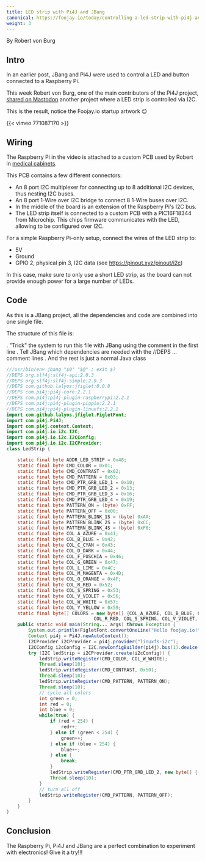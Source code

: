```yaml
---
title: LED strip with Pi4J and JBang
canonical: https://foojay.io/today/controlling-a-led-strip-with-pi4j-and-jbang/
weight: 3
---
```


By Robert von Burg

## Intro

In an earlier post, JBang and Pi4J were used to control a LED and button connected to a Raspberry Pi.

This week Robert von Burg, one of the main contributors of the Pi4J project, [shared on Mastodon](https://mstdn.gsi.li/@eitch/109324090007015888) another project where a LED strip is controlled via I2C.

This is the result, notice the Foojay.io startup artwork 😉

{{< vimeo 771087170 >}}

## Wiring

The Raspberry Pi in the video is attached to a custom PCB used by Robert in [medical cabinets](https://pi4j.com/featured-projects/soft-real-time-plc-written-in-strolch/).

This PCB contains a few different connectors:

* An 8 port I2C multiplexer for connecting up to 8 additional I2C devices, thus nesting I2C buses.
* An 8 port 1-Wire over I2C bridge to connect 8 1-Wire buses over I2C.
* In the middle of the board is an extension of the Raspberry Pi's I2C bus.
* The LED strip itself is connected to a custom PCB with a PIC16F18344 from Microchip. This chips firmware communicates with the LED, allowing to be configured over I2C.

For a simple Raspberry Pi-only setup, connect the wires of the LED strip to:

* 5V
* Ground
* GPIO 2, physical pin 3, I2C data (see https://pinout.xyz/pinout/i2c) 

In this case, make sure to only use a short LED strip, as the board can not provide enough power for a large number of LEDs.

## Code

As this is a JBang project, all the dependencies and code are combined into one single file.

The structure of this file is:

. "Trick" the system to run this file with JBang using the comment in the first line
. Tell JBang which dependencies are needed with the //DEPS ... comment lines
. And the rest is just a normal Java class

```java
///usr/bin/env jbang "$0" "$@" ; exit $?
//DEPS org.slf4j:slf4j-api:2.0.3
//DEPS org.slf4j:slf4j-simple:2.0.3
//DEPS com.github.lalyos:jfiglet:0.0.8
//DEPS com.pi4j:pi4j-core:2.2.1
//DEPS com.pi4j:pi4j-plugin-raspberrypi:2.2.1
//DEPS com.pi4j:pi4j-plugin-pigpio:2.2.1
//DEPS com.pi4j:pi4j-plugin-linuxfs:2.2.1
import com.github.lalyos.jfiglet.FigletFont;
import com.pi4j.Pi4J;
import com.pi4j.context.Context;
import com.pi4j.io.i2c.I2C;
import com.pi4j.io.i2c.I2CConfig;
import com.pi4j.io.i2c.I2CProvider;
class LedStrip {

    static final byte ADDR_LED_STRIP = 0x48;
    static final byte CMD_COLOR = 0x01;
    static final byte CMD_CONTRAST = 0x02;
    static final byte CMD_PATTERN = 0x03;
    static final byte CMD_PTR_GRB_LED_1 = 0x10;
    static final byte CMD_PTR_GRB_LED_2 = 0x13;
    static final byte CMD_PTR_GRB_LED_3 = 0x16;
    static final byte CMD_PTR_GRB_LED_4 = 0x19;
    static final byte PATTERN_ON = (byte) 0xFF;
    static final byte PATTERN_OFF = 0x00;
    static final byte PATTERN_BLINK_1S = (byte) 0xAA;
    static final byte PATTERN_BLINK_2S = (byte) 0xCC;
    static final byte PATTERN_BLINK_4S = (byte) 0xF0;
    static final byte COL_A_AZURE = 0x41;
    static final byte COL_B_BLUE = 0x42;
    static final byte COL_C_CYAN = 0x43;
    static final byte COL_D_DARK = 0x44;
    static final byte COL_F_FUSCHIA = 0x46;
    static final byte COL_G_GREEN = 0x47;
    static final byte COL_L_LIME = 0x4C;
    static final byte COL_M_MAGENTA = 0x4D;
    static final byte COL_O_ORANGE = 0x4F;
    static final byte COL_R_RED = 0x52;
    static final byte COL_S_SPRING = 0x53;
    static final byte COL_V_VIOLET = 0x56;
    static final byte COL_W_WHITE = 0x57;
    static final byte COL_Y_YELLOW = 0x59;
    static final byte[] COLORS = new byte[] {COL_A_AZURE, COL_B_BLUE, COL_C_CYAN, COL_D_DARK, COL_F_FUSCHIA, COL_G_GREEN, COL_L_LIME, COL_M_MAGENTA, COL_O_ORANGE,
                                COL_R_RED, COL_S_SPRING, COL_V_VIOLET, COL_W_WHITE, COL_Y_YELLOW};
    public static void main(String... args) throws Exception {
        System.out.println(FigletFont.convertOneLine("Hello foojay.io!"));
        Context pi4j = Pi4J.newAutoContext();
        I2CProvider i2CProvider = pi4j.provider("linuxfs-i2c");
        I2CConfig i2cConfig = I2C.newConfigBuilder(pi4j).bus(1).device(0x48).build();
        try (I2C ledStrip = i2CProvider.create(i2cConfig)) {
            ledStrip.writeRegister(CMD_COLOR, COL_W_WHITE);
            Thread.sleep(10);
            ledStrip.writeRegister(CMD_CONTRAST, 0x50);
            Thread.sleep(10);
            ledStrip.writeRegister(CMD_PATTERN, PATTERN_ON);
            Thread.sleep(10);
            // cycle all colors
            int green = 0;
            int red = 0;
            int blue = 0;
            while(true) {
                if (red < 254) {
                    red++;
                } else if (green < 254) {
                    green++;
                } else if (blue < 254) {
                    blue++;
                } else {
                    break;
                }
                ledStrip.writeRegister(CMD_PTR_GRB_LED_2, new byte[] {(byte) green, (byte) red, (byte) blue});
                Thread.sleep(10);
            }
            // turn all off
            ledStrip.writeRegister(CMD_PATTERN, PATTERN_OFF);
        }
    }
}
```

## Conclusion

The Raspberry Pi, Pi4J and JBang are a perfect combination to experiment with electronics!
Give it a try!!!